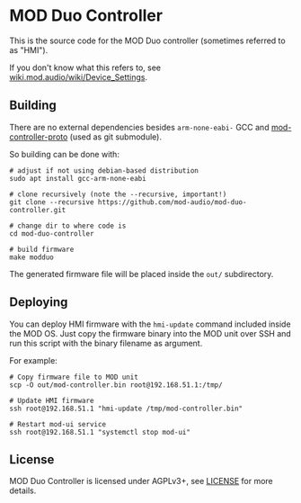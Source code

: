 # MOD Duo Controller

This is the source code for the MOD Duo controller (sometimes referred to as "HMI").

If you don't know what this refers to, see [wiki.mod.audio/wiki/Device_Settings](https://wiki.mod.audio/wiki/Device_Settings).

## Building

There are no external dependencies besides `arm-none-eabi-` GCC and [mod-controller-proto](https://github.com/mod-audio/mod-controller-proto) (used as git submodule).

So building can be done with:

```
# adjust if not using debian-based distribution
sudo apt install gcc-arm-none-eabi

# clone recursively (note the --recursive, important!)
git clone --recursive https://github.com/mod-audio/mod-duo-controller.git

# change dir to where code is
cd mod-duo-controller

# build firmware
make modduo
```

The generated firmware file will be placed inside the `out/` subdirectory.

## Deploying

You can deploy HMI firmware with the `hmi-update` command included inside the MOD OS.
Just copy the firmware binary into the MOD unit over SSH and run this script with the binary filename as argument.

For example:

```
# Copy firmware file to MOD unit
scp -O out/mod-controller.bin root@192.168.51.1:/tmp/

# Update HMI firmware
ssh root@192.168.51.1 "hmi-update /tmp/mod-controller.bin"

# Restart mod-ui service
ssh root@192.168.51.1 "systemctl stop mod-ui"
```

## License

MOD Duo Controller is licensed under AGPLv3+, see [LICENSE](LICENSE) for more details.
